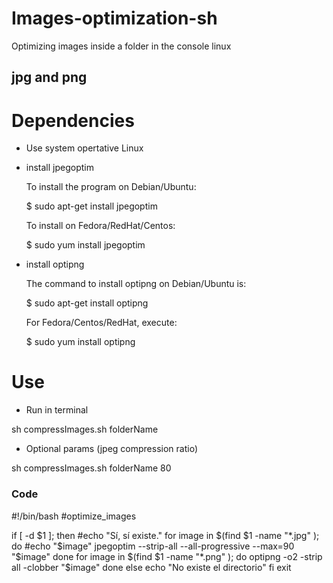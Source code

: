 # Images-optimization-sh

Optimizing images inside a folder in the console linux

## jpg and png

# Dependencies

  - Use system opertative Linux

  - install jpegoptim

    To install the program on Debian/Ubuntu:

      $ sudo apt-get install jpegoptim

    To install on Fedora/RedHat/Centos:

      $ sudo yum install jpegoptim
    
  - install optipng 
    
    The command to install optipng on Debian/Ubuntu is:

      $ sudo apt-get install optipng
    
    For Fedora/Centos/RedHat, execute:

      $ sudo yum install optipng
    
# Use

  - Run in terminal
  
  sh compressImages.sh folderName
  
  - Optional params (jpeg compression ratio)
  
  sh compressImages.sh folderName 80

### Code

#!/bin/bash
#optimize_images

if [ -d $1 ];
then
  #echo "Sí, sí existe."
  for image in $(find $1 -name "*.jpg" );
  do
    #echo "$image"
    jpegoptim --strip-all --all-progressive --max=90 "$image"
  done
  for image in $(find $1 -name "*.png" );
  do
      optipng -o2 -strip all -clobber "$image"
    done
else
  echo "No existe el directorio"
fi
exit
